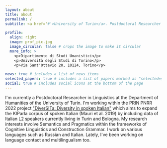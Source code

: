 ```yaml
---
layout: about
title: about
permalink: /
subtitle: <a href='#'>University of Turin</a>. Postdoctoral Researcher in Linguistics.

profile:
  align: right
  image: prof_pic.jpg
  image_circular: false # crops the image to make it circular
  more_info: >
    <p>Dipartimento di Studi Umanistici</p>
    <p>Università degli Studi di Torino</p>
    <p>Via Sant'Ottavio 20, 10124, Torino</p>

news: true # includes a list of news items
selected_papers: true # includes a list of papers marked as "selected={true}"
social: true # includes social icons at the bottom of the page
---
```


I'm currently a Postdoctoral Researcher in Linguistics at the Department of Humanities of the University of Turin. I'm working within the PRIN PNRR 2022 project ["DiverSITa: Diversity in spoken Italian"](https://site.unibo.it/divers-ita/en) which aims to expand the KIParla corpus of spoken Italian (Mauri et al. 2019) by including data of Italian L2 speakers currently living in Turin and Bologna.
My research interests involve Semantics and Pragmatics within the frameworks of Cognitive Linguistics and Construction Grammar. I work on various languages such as Russian and Italian. Lately, I've been working on language contact and multilingualism too.

